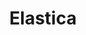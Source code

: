 ---
title: "Elastica"
summary: "Elastica were an English rock band formed in London in 1992 by ex-Suede members Justine Frischmann and Justin Welch. The band was stylistically influenced by punk rock, post-punk and new wave music. The band's members changed several times, with Frischmann and Welch being the only members who remained in Elastica from its formation to its dissolution.
Elastica quickly rose to prominence after the release of their debut single \"Stutter\" in November 1993, and the band's next three singles charted in the Top 20 of the UK Singles Chart. Their debut album Elastica was an immediate success and broke records for the fastest-selling debut album in the UK; the album also found success in the United States as part of the \"Second British Invasion\" during the mid-1990s, and produced the band's highest-charting US Hot 100 hit, \"Connection\". However, the band would later find itself in controversy over accusations of plagiarism, which were settled out-of-court.
Development on a follow-up album languished due to interpersonal disputes, line-up changes and Frischmann's heroin addiction during the late 1990s, before ultimately releasing their second album, The Menace , which was less well received critically or commercially. After struggling to come up with new material for a third album, the band amicably broke up in October 2001."
image: "elastica.jpg"
apple_music_artist_url: "https://music.apple.com/gb/artist/elastica/146496"
wikipedia_url: "https://en.wikipedia.org/wiki/Elastica"
---